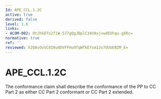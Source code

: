```yaml
---
Id: APE_CCL.1.2C
active: true
derived: false
level: 1.6
links:
- ACOM-002: Ot2hkD7x2fiW-5J7gQgJBplC34VAxjvwdEUhqu-gXRc=
normative: true
ref: ''
reviewed: h2OAvOvUC8I8u8DVFFHu9fqWTkEYsm1Js7UUUEBZM_E=
---
```


# APE_CCL.1.2C

The conformance claim shall describe the conformance of the PP to CC Part 2 as either CC Part 2 conformant or CC Part 2 extended.